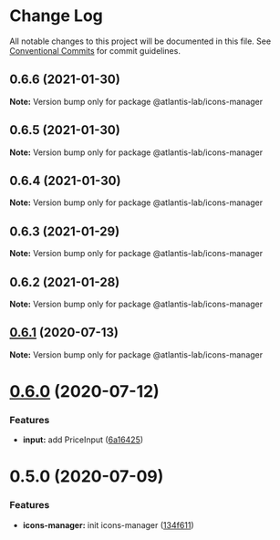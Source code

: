 # Change Log

All notable changes to this project will be documented in this file.
See [Conventional Commits](https://conventionalcommits.org) for commit guidelines.

## 0.6.6 (2021-01-30)

**Note:** Version bump only for package @atlantis-lab/icons-manager





## 0.6.5 (2021-01-30)

**Note:** Version bump only for package @atlantis-lab/icons-manager





## 0.6.4 (2021-01-30)

**Note:** Version bump only for package @atlantis-lab/icons-manager





## 0.6.3 (2021-01-29)

**Note:** Version bump only for package @atlantis-lab/icons-manager





## 0.6.2 (2021-01-28)

**Note:** Version bump only for package @atlantis-lab/icons-manager





## [0.6.1](https://github.com/Atlantis-Lab/uikit/compare/@atlantis-lab/icons-manager@0.6.0...@atlantis-lab/icons-manager@0.6.1) (2020-07-13)

**Note:** Version bump only for package @atlantis-lab/icons-manager





# [0.6.0](https://github.com/Atlantis-Lab/uikit/compare/@atlantis-lab/icons-manager@0.5.0...@atlantis-lab/icons-manager@0.6.0) (2020-07-12)


### Features

* **input:** add PriceInput ([6a16425](https://github.com/Atlantis-Lab/uikit/commit/6a164253f9288e3de8276331b71ce5e698ecf9cf))





# 0.5.0 (2020-07-09)

### Features

- **icons-manager:** init icons-manager ([134f611](https://github.com/Atlantis-Lab/uikit/commit/134f611f670b3f5c4b646dcbdf693761a2cfff73))
